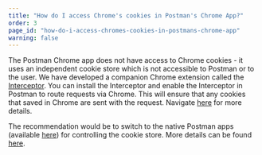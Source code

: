 ```yaml
---
title: "How do I access Chrome's cookies in Postman's Chrome App?"
order: 3
page_id: "how-do-i-access-chromes-cookies-in-postmans-chrome-app"
warning: false
---
```

The Postman Chrome app does not have access to Chrome cookies - it uses an independent cookie store which is not accessible to Postman or to the user. We have developed a companion Chrome extension called the [Interceptor](https://chrome.google.com/webstore/detail/postman-interceptor/aicmkgpgakddgnaphhhpliifpcfhicfo?hl=en). You can install the Interceptor and enable the Interceptor in Postman to route requests via Chrome. This will ensure that any cookies that saved in Chrome are sent with the request. Navigate [here](http://blog.getpostman.com/2014/11/28/using-the-interceptor-to-read-and-write-cookies/) for more details.

The recommendation would be to switch to the native Postman apps (available [here](https://www.getpostman.com/apps)) for controlling the cookie store. More details can be found [here](https://www.getpostman.com/docs/v6/postman/sending_api_requests/cookies).
